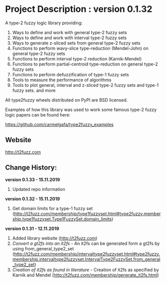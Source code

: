 # Project Description : version 0.1.32

A type-2 fuzzy logic library providing:

1. Ways to define and work with general type-2 fuzzy sets
2. Ways to define and work with interval type-2 fuzzy sets
3. Ways to generate z-sliced sets from general type-2 fuzzy sets
4. Functions to perform wavy-slice type-reduction (Mendel-John) on general type-2 fuzzy sets
5. Functions to perform interval type-2 reduction (Karnik-Mendel)
6. Functions to perform partial-centroid type-reduction on general type-2 fuzzy sets
7. Functions to perform defuzzification of type-1 fuzzy sets
7. Tools to measure the performance of algorithms
8. Tools to plot general, interval and z-sliced type-2 fuzzy sets and type-1 fuzzy sets.
and more

All type2fuzzy wheels distributed on PyPI are BSD licensed.

Examples of how this library was used to work some famous type-2 fuzzy logic papers can be found here:

https://github.com/carmelgafa/type2fuzzy_examples


## Website

http://t2fuzz.com

## Change History:

**version 0.1.33 - 15.11.2019**
1. Updated repo information

**version 0.1.32 - 15.11.2019**
1. Get domain limits for a type-1 fuzzy set (http://t2fuzz.com/membership/type1fuzzyset.html#type2fuzzy.membership.type1fuzzyset.Type1FuzzySet.domain_limits)

**version 0.1.31 - 12.11.2019**
1. Added library website (http://t2fuzz.com)
2. *Convert a gt2fs into an it2fs* - An it2fs can be generated form a gt2fs by using from_general_type2_set (http://t2fuzz.com/membership/intervaltype2fuzzyset.html#type2fuzzy.membership.intervaltype2fuzzyset.IntervalType2FuzzySet.from_general_type2_set)
3. *Creation of it2fs as found in literature* - Creation of it2fs as specified by Karnik and Mendel (http://t2fuzz.com/membership/generate_it2fs.html)
